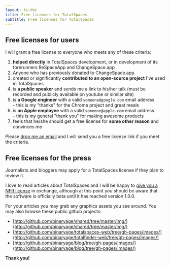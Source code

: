 ```yaml
---
layout: ts-doc
title: Free licenses for TotalSpaces
subtitle: Free licenses for TotalSpaces
---
```


## Free licenses for users

I will grant a free license to everyone who meets any of these criteria:

1. **helped directly** in TotalSpaces development, or in development of its forerunners ReSpaceApp and ChangeSpace.app
2. Anyone who has previously donated to ChangeSpace.app
3. created or significantly **contributed to an open-source project** I've used in TotalSpaces
4. is **a public speaker** and sends me a link to his/her talk (must be recorded and publicly available on youtube or similar site)
5. is **a Google engineer** with a valid `someone@google.com` email address<br>- this is my "thanks" for the Chrome project and great meals
6. is **an Apple employee** with a valid `someone@apple.com` email address<br>- this is my general "thank you" for making awesome products
7. feels that he/she should get a free license for **some other reason** and convinces me

Please [drop me an email](mailto:support@binaryage.com?subject=Free%20TotalSpaces%20license%20request) and I will send you a free license link if you meet the criteria.

## Free licenses for the press

Journalists and bloggers may apply for a TotalSpaces license if they plan to review it.

I love to read articles about TotalSpaces and I will be happy to [give you a NFR license](mailto:support@binaryage.com?subject=NFR%20TotalSpaces%20license%20request) in exchange, although at this point you should be aware that the software is officially beta until it has reached version 1.0.0.

For your articles you may grab any graphics assets you see around. You may also browse these public github projects:

* [http://github.com/binaryage/shared/tree/master/img/](http://github.com/binaryage/shared/tree/master/img/)
* [http://github.com/binaryage/totalspaces-web/tree/gh-pages/images/](http://github.com/binaryage/totalfinder-web/tree/gh-pages/images/)
* [http://github.com/binaryage/blog/tree/gh-pages/images/](http://github.com/binaryage/blog/tree/gh-pages/images/)

**Thank you!**